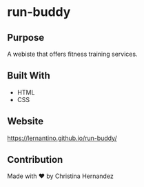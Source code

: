 # run-buddy

## Purpose 
A webiste that offers fitness training services. 

## Built With
* HTML
* CSS

## Website 
https://lernantino.github.io/run-buddy/

## Contribution
Made with ❤️ by Christina Hernandez
